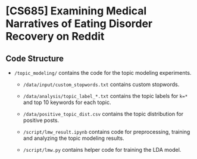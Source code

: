 # [CS685] Examining Medical Narratives of Eating Disorder Recovery on Reddit

## Code Structure
- `/topic_modeling/` contains the code for the topic modeling experiments. 
    - `/data/input/custom_stopwords.txt` contains custom stopwords. 
    - `/data/analysis/topic_label_*.txt` contains the topic labels for `k=*` and top 10 keywords for each topic. 
    - `/data/positive_topic_dist.csv` contains the topic distribution for positive posts.

    - `/script/lmw_result.ipynb` contains code for preprocessing, training and analyzing the topic modeling results.
    - `/script/lmw.py` contains helper code for training the LDA model.
